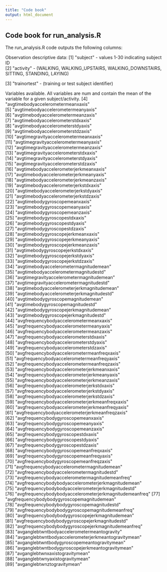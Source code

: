 ```yaml
---
title: "Code book"
output: html_document
---
```



## Code book for run_analysis.R

The run_analysis.R code outputs the following columns:

Observation descriptive data:
 [1] "subject"  - values 1-30 indicating subject ID                                             
 [2] "activity"  - (WALKING, WALKING_UPSTAIRS, WALKING_DOWNSTAIRS, SITTING, STANDING, LAYING)
 
 [3] "trainortest"  - (training or test subject identifier)                                 
 
Variables available.  All variables are num and contain the mean of the variable for a given subject/activity.
 [4] "avgtimebodyaccelerometermeanxaxis"                     
 [5] "avgtimebodyaccelerometermeanyaxis"                     
 [6] "avgtimebodyaccelerometermeanzaxis"                     
 [7] "avgtimebodyaccelerometerstdxaxis"                      
 [8] "avgtimebodyaccelerometerstdyaxis"                      
 [9] "avgtimebodyaccelerometerstdzaxis"                      
[10] "avgtimegravityaccelerometermeanxaxis"                  
[11] "avgtimegravityaccelerometermeanyaxis"                  
[12] "avgtimegravityaccelerometermeanzaxis"                  
[13] "avgtimegravityaccelerometerstdxaxis"                   
[14] "avgtimegravityaccelerometerstdyaxis"                   
[15] "avgtimegravityaccelerometerstdzaxis"                   
[16] "avgtimebodyaccelerometerjerkmeanxaxis"                 
[17] "avgtimebodyaccelerometerjerkmeanyaxis"                 
[18] "avgtimebodyaccelerometerjerkmeanzaxis"                 
[19] "avgtimebodyaccelerometerjerkstdxaxis"                  
[20] "avgtimebodyaccelerometerjerkstdyaxis"                  
[21] "avgtimebodyaccelerometerjerkstdzaxis"                  
[22] "avgtimebodygyroscopemeanxaxis"                         
[23] "avgtimebodygyroscopemeanyaxis"                         
[24] "avgtimebodygyroscopemeanzaxis"                         
[25] "avgtimebodygyroscopestdxaxis"                          
[26] "avgtimebodygyroscopestdyaxis"                          
[27] "avgtimebodygyroscopestdzaxis"                          
[28] "avgtimebodygyroscopejerkmeanxaxis"                     
[29] "avgtimebodygyroscopejerkmeanyaxis"                     
[30] "avgtimebodygyroscopejerkmeanzaxis"                     
[31] "avgtimebodygyroscopejerkstdxaxis"                      
[32] "avgtimebodygyroscopejerkstdyaxis"                      
[33] "avgtimebodygyroscopejerkstdzaxis"                      
[34] "avgtimebodyaccelerometermagnitudemean"                 
[35] "avgtimebodyaccelerometermagnitudestd"                  
[36] "avgtimegravityaccelerometermagnitudemean"              
[37] "avgtimegravityaccelerometermagnitudestd"               
[38] "avgtimebodyaccelerometerjerkmagnitudemean"             
[39] "avgtimebodyaccelerometerjerkmagnitudestd"              
[40] "avgtimebodygyroscopemagnitudemean"                     
[41] "avgtimebodygyroscopemagnitudestd"                      
[42] "avgtimebodygyroscopejerkmagnitudemean"                 
[43] "avgtimebodygyroscopejerkmagnitudestd"                  
[44] "avgfrequencybodyaccelerometermeanxaxis"                
[45] "avgfrequencybodyaccelerometermeanyaxis"                
[46] "avgfrequencybodyaccelerometermeanzaxis"                
[47] "avgfrequencybodyaccelerometerstdxaxis"                 
[48] "avgfrequencybodyaccelerometerstdyaxis"                 
[49] "avgfrequencybodyaccelerometerstdzaxis"                 
[50] "avgfrequencybodyaccelerometermeanfreqxaxis"            
[51] "avgfrequencybodyaccelerometermeanfreqyaxis"            
[52] "avgfrequencybodyaccelerometermeanfreqzaxis"            
[53] "avgfrequencybodyaccelerometerjerkmeanxaxis"            
[54] "avgfrequencybodyaccelerometerjerkmeanyaxis"            
[55] "avgfrequencybodyaccelerometerjerkmeanzaxis"            
[56] "avgfrequencybodyaccelerometerjerkstdxaxis"             
[57] "avgfrequencybodyaccelerometerjerkstdyaxis"             
[58] "avgfrequencybodyaccelerometerjerkstdzaxis"             
[59] "avgfrequencybodyaccelerometerjerkmeanfreqxaxis"        
[60] "avgfrequencybodyaccelerometerjerkmeanfreqyaxis"        
[61] "avgfrequencybodyaccelerometerjerkmeanfreqzaxis"        
[62] "avgfrequencybodygyroscopemeanxaxis"                    
[63] "avgfrequencybodygyroscopemeanyaxis"                    
[64] "avgfrequencybodygyroscopemeanzaxis"                    
[65] "avgfrequencybodygyroscopestdxaxis"                     
[66] "avgfrequencybodygyroscopestdyaxis"                     
[67] "avgfrequencybodygyroscopestdzaxis"                     
[68] "avgfrequencybodygyroscopemeanfreqxaxis"                
[69] "avgfrequencybodygyroscopemeanfreqyaxis"                
[70] "avgfrequencybodygyroscopemeanfreqzaxis"                
[71] "avgfrequencybodyaccelerometermagnitudemean"            
[72] "avgfrequencybodyaccelerometermagnitudestd"             
[73] "avgfrequencybodyaccelerometermagnitudemeanfreq"        
[74] "avgfrequencybodybodyaccelerometerjerkmagnitudemean"    
[75] "avgfrequencybodybodyaccelerometerjerkmagnitudestd"     
[76] "avgfrequencybodybodyaccelerometerjerkmagnitudemeanfreq"
[77] "avgfrequencybodybodygyroscopemagnitudemean"            
[78] "avgfrequencybodybodygyroscopemagnitudestd"             
[79] "avgfrequencybodybodygyroscopemagnitudemeanfreq"        
[80] "avgfrequencybodybodygyroscopejerkmagnitudemean"        
[81] "avgfrequencybodybodygyroscopejerkmagnitudestd"         
[82] "avgfrequencybodybodygyroscopejerkmagnitudemeanfreq"    
[83] "avganglebtwntbodyaccelerometermeantogravity"           
[84] "avganglebtwntbodyaccelerometerjerkmeantogravitymean"   
[85] "avganglebtwntbodygyroscopemeantogravitymean"           
[86] "avganglebtwntbodygyroscopejerkmeantogravitymean"       
[87] "avganglebtwnxaxistogravitymean"                        
[88] "avganglebtwnyaxistogravitymean"                        
[89] "avganglebtwnztogravitymean" 